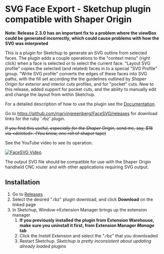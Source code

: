 # SVG Face Export - Sketchup plugin compatible with Shaper Origin

**Note: Release 2.3.0 has an important fix to a problem where the viewBox could be generated incorrectly, which
could cause problems with how the SVG was interpreted**

This is a plugin for Sketchup to generate an SVG outline from selected faces.  The plugin adds a couple operations to the "context menu" (right click) when a face is selected or to select the current face. "Layout SVG profile" copies the selected (and related) faces in to a special "SVG Profile" group.  "Write SVG profile" converts the edges of these faces into SVG paths, with the fill set according the the guidelines outlined by *Shaper Origin* for exterior and interior cuts profiles, and for "pocket" cuts.  New to this release, added support for pocket cuts, and the ability to manually edit and change the layout from within Sketchup.

For a detailed description of how to use the plugin see the [Documentation](https://github.com/marvingreenberg/FaceSVG/wiki/Documentation).

Go to https://github.com/marvingreenberg/FaceSVG/releases for download links for the ruby '.rbz' plugin.

~~If you find this useful, _especially for the Shaper Origin_, send me, say, $18 via &lt;deleted&gt;.  (You know, one roll of shaper tape)~~

See the YouTube video to see its operation.

[![FaceSVG Video](https://github.com/marvingreenberg/FaceSVG/blob/master/images/FaceSVG2.png)](https://www.youtube.com/watch?v=IQFW8jPruxM)

The output SVG file should be compatible for use with the Shaper Origin handheld CNC router and with other applications requiring SVG output.

## Installation

1. Go to [Releases](https://github.com/marvingreenberg/FaceSVG/releases)
1. Select the desired ".rbz" plugin download, and click **Download** on the linked page
1. In Sketchup, Window->Extension Manager brings up the extension manager
   1. **If you previously installed the plugin from Extension Warehouse, make sure you uninstall it first, from Extension Manager *Manage* tab**
   1. Click the *Install Extension* and select the ".rbz" that you downloaded
   1. Restart Sketchup.  *Sketchup is pretty inconsistent about updating already loaded plugins*
